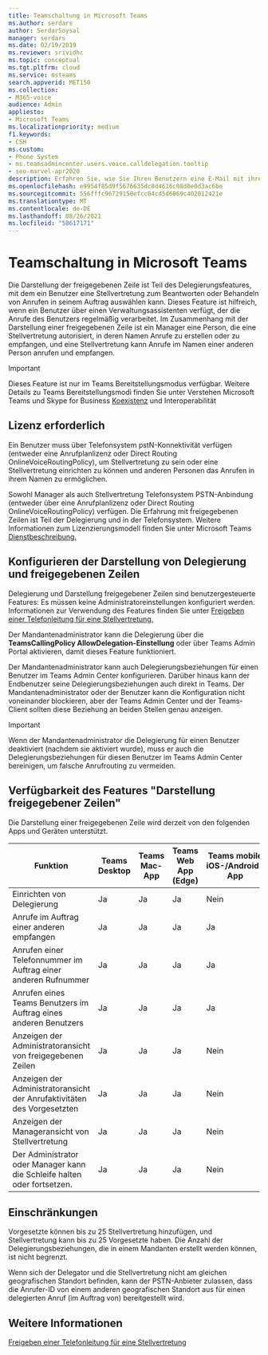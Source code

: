```yaml
---
title: Teamschaltung in Microsoft Teams
ms.author: serdars
author: SerdarSoysal
manager: serdars
ms.date: 02/19/2019
ms.reviewer: srividhc
ms.topic: conceptual
ms.tgt.pltfrm: cloud
ms.service: msteams
search.appverid: MET150
ms.collection:
- M365-voice
audience: Admin
appliesto:
- Microsoft Teams
ms.localizationpriority: medium
f1.keywords:
- CSH
ms.custom:
- Phone System
- ms.teamsadmincenter.users.voice.calldelegation.tooltip
- seo-marvel-apr2020
description: Erfahren Sie, wie Sie Ihren Benutzern eine E-Mail mit ihren Audiokonferenzinformationen in einer Microsoft Teams.
ms.openlocfilehash: e9954f85d9f5676635dc8d4616c08d0e0d3ac6be
ms.sourcegitcommit: 556fffc96729150efcc04cd5d6069c402012421e
ms.translationtype: MT
ms.contentlocale: de-DE
ms.lasthandoff: 08/26/2021
ms.locfileid: "58617171"
---
```

# <a name="shared-line-appearance-in-microsoft-teams"></a>Teamschaltung in Microsoft Teams

Die Darstellung der freigegebenen Zeile ist Teil des Delegierungsfeatures, mit dem ein Benutzer eine Stellvertretung zum Beantworten oder Behandeln von Anrufen in seinem Auftrag auswählen kann. Dieses Feature ist hilfreich, wenn ein Benutzer über einen Verwaltungsassistenten verfügt, der die Anrufe des Benutzers regelmäßig verarbeitet. Im Zusammenhang mit der Darstellung einer freigegebenen Zeile ist ein Manager eine Person, die eine Stellvertretung autorisiert, in deren Namen Anrufe zu erstellen oder zu empfangen, und eine Stellvertretung kann Anrufe im Namen einer anderen Person anrufen und empfangen.

> [!IMPORTANT]
> Dieses Feature ist nur im Teams Bereitstellungsmodus verfügbar. Weitere Details zu Teams Bereitstellungsmodi finden Sie unter Verstehen Microsoft Teams und Skype for Business [Koexistenz](teams-and-skypeforbusiness-coexistence-and-interoperability.md) und Interoperabilität

## <a name="license-required"></a>Lizenz erforderlich

Ein Benutzer muss über Telefonsystem pstN-Konnektivität verfügen (entweder eine Anrufplanlizenz oder Direct Routing OnlineVoiceRoutingPolicy), um Stellvertretung zu sein oder eine Stellvertretung einrichten zu können und anderen Personen das Anrufen in ihrem Namen zu ermöglichen.

Sowohl Manager als auch Stellvertretung Telefonsystem PSTN-Anbindung (entweder über eine Anrufplanlizenz oder Direct Routing OnlineVoiceRoutingPolicy) verfügen. Die Erfahrung mit freigegebenen Zeilen ist Teil der Delegierung und in der Telefonsystem. Weitere Informationen zum Lizenzierungsmodell finden Sie unter Microsoft Teams [Dienstbeschreibung.](/office365/servicedescriptions/teams-service-description)

## <a name="configuring-delegation-and-shared-line-appearance"></a>Konfigurieren der Darstellung von Delegierung und freigegebenen Zeilen

Delegierung und Darstellung freigegebener Zeilen sind benutzergesteuerte Features: Es müssen keine Administratoreinstellungen konfiguriert werden. Informationen zur Verwendung des Features finden Sie unter [Freigeben einer Telefonleitung für eine Stellvertretung.](https://support.office.com/article/share-a-phone-line-with-a-delegate-16307929-a51f-43fc-8323-3b1bf115e5a8)

Der Mandantenadministrator kann die Delegierung über die **TeamsCallingPolicy AllowDelegation-Einstellung** oder über Teams Admin Portal aktivieren, damit dieses Feature funktioniert. 

Der Mandantenadministrator kann auch Delegierungsbeziehungen für einen Benutzer im Teams Admin Center konfigurieren. Darüber hinaus kann der Endbenutzer seine Delegierungsbeziehungen auch direkt in Teams. Der Mandantenadministrator oder der Benutzer kann die Konfiguration nicht voneinander blockieren, aber der Teams Admin Center und der Teams-Client sollten diese Beziehung an beiden Stellen genau anzeigen. 

> [!IMPORTANT]
> Wenn der Mandantenadministrator die Delegierung für einen Benutzer deaktiviert (nachdem sie aktiviert wurde), muss er auch die Delegierungsbeziehungen für diesen Benutzer im Teams Admin Center bereinigen, um falsche Anrufrouting zu vermeiden.

## <a name="shared-line-appearance-feature-availability"></a>Verfügbarkeit des Features "Darstellung freigegebener Zeilen"

Die Darstellung einer freigegebenen Zeile wird derzeit von den folgenden Apps und Geräten unterstützt.

| Funktion | Teams Desktop | Teams Mac-App | Teams Web App (Edge) |Teams mobile iOS-/Android-App | Teams IP-Telefon |
|------------|---------------|---------------|----------------------|-----------------------------|----------------|
| Einrichten von Delegierung | Ja | Ja | Ja | Nein | Ja |
| Anrufe im Auftrag einer anderen empfangen | Ja | Ja | Ja | Ja | Ja |
| Anrufen einer Telefonnummer im Auftrag einer anderen Rufnummer | Ja | Ja | Ja | Ja | Ja |
| Anrufen eines Teams Benutzers im Auftrag eines anderen Benutzers | Ja | Ja | Ja | Ja | Ja |
| Anzeigen der Administratoransicht von freigegebenen Zeilen | Ja | Ja | Ja | Nein | Nein |
| Anzeigen der Administratoransicht der Anrufaktivitäten des Vorgesetzten | Ja | Ja | Ja | Nein | Nein |
| Anzeigen der Manageransicht von Stellvertretung | Ja | Ja | Ja | Nein | Nein |
| Der Administrator oder Manager kann die Schleife halten oder fortsetzen. | Ja | Ja | Ja | Nein | Nein |

## <a name="limitations"></a>Einschränkungen

Vorgesetzte können bis zu 25 Stellvertretung hinzufügen, und Stellvertretung kann bis zu 25 Vorgesetzte haben. Die Anzahl der Delegierungsbeziehungen, die in einem Mandanten erstellt werden können, ist nicht begrenzt. 
 
Wenn sich der Delegator und die Stellvertretung nicht am gleichen geografischen Standort befinden, kann der PSTN-Anbieter zulassen, dass die Anrufer-ID von einem anderen geografischen Standort aus für einen delegierten Anruf (im Auftrag von) bereitgestellt wird. 
 
## <a name="more-information"></a>Weitere Informationen

[Freigeben einer Telefonleitung für eine Stellvertretung](https://support.office.com/article/share-a-phone-line-with-a-delegate-16307929-a51f-43fc-8323-3b1bf115e5a8)